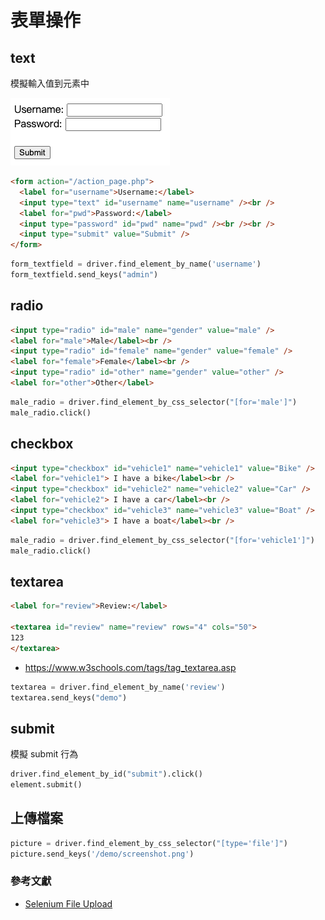 # 表單操作

## text

模擬輸入值到元素中

![](assets/input_text.png)

```html
<form action="/action_page.php">
  <label for="username">Username:</label>
  <input type="text" id="username" name="username" /><br />
  <label for="pwd">Password:</label>
  <input type="password" id="pwd" name="pwd" /><br /><br />
  <input type="submit" value="Submit" />
</form>
```

```py
form_textfield = driver.find_element_by_name('username')
form_textfield.send_keys("admin")
```

## radio

```html
<input type="radio" id="male" name="gender" value="male" />
<label for="male">Male</label><br />
<input type="radio" id="female" name="gender" value="female" />
<label for="female">Female</label><br />
<input type="radio" id="other" name="gender" value="other" />
<label for="other">Other</label>
```

```py
male_radio = driver.find_element_by_css_selector("[for='male']")
male_radio.click()
```

## checkbox

```html
<input type="checkbox" id="vehicle1" name="vehicle1" value="Bike" />
<label for="vehicle1"> I have a bike</label><br />
<input type="checkbox" id="vehicle2" name="vehicle2" value="Car" />
<label for="vehicle2"> I have a car</label><br />
<input type="checkbox" id="vehicle3" name="vehicle3" value="Boat" />
<label for="vehicle3"> I have a boat</label><br />
```

```py
male_radio = driver.find_element_by_css_selector("[for='vehicle1']")
male_radio.click()
```

## textarea

```html
<label for="review">Review:</label>

<textarea id="review" name="review" rows="4" cols="50">
123
</textarea>
```

- <https://www.w3schools.com/tags/tag_textarea.asp>

```py
textarea = driver.find_element_by_name('review')
textarea.send_keys("demo")
```

## submit

模擬 submit 行為

```py
driver.find_element_by_id("submit").click()
element.submit()
```

## 上傳檔案

```python
picture = driver.find_element_by_css_selector("[type='file']")
picture.send_keys('/demo/screenshot.png')
```

<!-- ## select

```py
from selenium.webdriver.support.ui import Select
select = Select(driver.find_element_by_name('name'))
select.select_by_index(index)
select.select_by_visible_text("text")
select.select_by_value(value)
```

```
options = select.options
```

```py
select = Select(driver.find_element_by_id('id'))
select.deselect_all()
``` -->

### 參考文獻

- [Selenium File Upload](https://saucelabs.com/resources/articles/best-practices-tips-selenium-file-upload)
